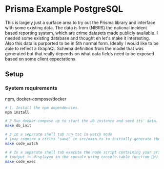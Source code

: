 # Prisma Example PostgreSQL

This is largely just a surface area to try out the Prisma library and interface with some existing data. The data is from (NIBRS) the national incident based reporting system, which are crime datasets made publicly available. I needed some existing database and thought eh let's make it interesting. Also this data is purported to be in 5th normal form. Ideally I would like to be able to reflect a GraphQL Schema definition from the model that was generated but that really depends on what data fields need to be exposed based on some client expectations.

## Setup

### System requirements
npm, docker-compose/docker

```bash
# 1. Install the npm dependencies.
npm install

# 2 Run docker-compose up to start the db instance and seed its' data.
make db_init 

# 3 In a separate shell tab run tsc in watch mode 
# (may require a ctrl+s "save" in src/main.ts to initially generate the .js files)
make code_watch

# 4 In a separate shell tab execute the node script containing your prisma queries/backend code.
# (output is displayed in the console using console.table function 🧙‍♂️)
make code_exec
```

